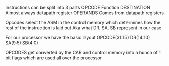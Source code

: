 Instructions can be split into 3 parts
	OPCODE
		Function
	DESTINATION
		Almost always datapath register 
	OPERANDS
		Comes from datapath registers

Opcodes select the ASM in the control memory which determines how the rest of the instruction is laid out
	Aka what DR, SA, SB represent in our case

For our processor we have the basic layout
	OPCODE(31:15)
	DR(14:10)
	SA(9:5)
	SB(4:0)

OPCODES get converted by the CAR and control memory into a bunch of 1 bit flags which are used all over the processor 